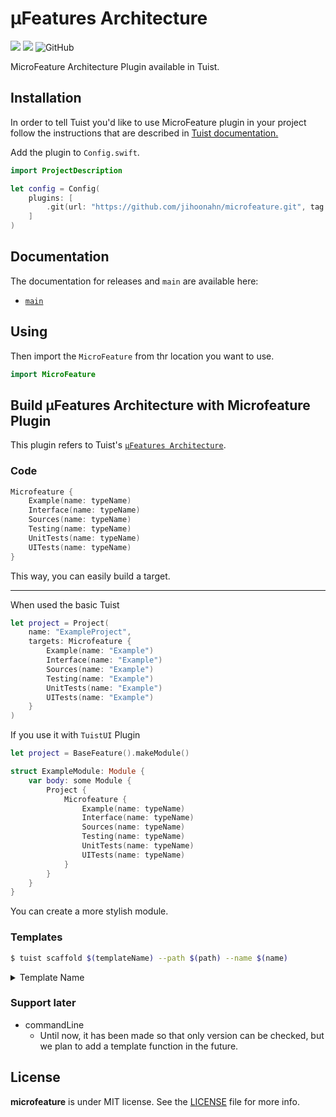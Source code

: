# µFeatures Architecture

<p>
  <img src="https://img.shields.io/badge/Swift-5.9-f05318.svg" />
  <img src="https://img.shields.io/badge/tuist-plugin-blue.svg" />
  <img alt="GitHub" src="https://img.shields.io/github/license/jihoonahn/microfeature">
</p>

MicroFeature Architecture Plugin available in Tuist.

## Installation

In order to tell Tuist you'd like to use MicroFeature plugin in your project follow the instructions that are described in [Tuist documentation.](https://docs.tuist.io/plugins/using-plugins)

Add the plugin to `Config.swift`.
```swift
import ProjectDescription

let config = Config(
    plugins: [
        .git(url: "https://github.com/jihoonahn/microfeature.git", tag: "vTAG")
    ]
)
```

## Documentation
The documentation for releases and `main` are available here:
- [`main`](https://jihoonahn.github.io/microfeature/main/documentation/microfeature/)


## Using

Then import the `MicroFeature` from thr location you want to use.

```swift
import MicroFeature
```

## Build µFeatures Architecture with Microfeature Plugin
This plugin refers to Tuist's [`µFeatures Architecture`](https://docs.tuist.io/building-at-scale/microfeatures).

### Code

```swift
Microfeature {
    Example(name: typeName)
    Interface(name: typeName)
    Sources(name: typeName)
    Testing(name: typeName)
    UnitTests(name: typeName)
    UITests(name: typeName)
}
```

This way, you can easily build a target.

---

When used the basic Tuist

```swift
let project = Project(
    name: "ExampleProject",
    targets: Microfeature {
        Example(name: "Example")
        Interface(name: "Example")
        Sources(name: "Example")
        Testing(name: "Example")
        UnitTests(name: "Example")
        UITests(name: "Example")
    }
)
```

If you use it with `TuistUI` Plugin

```swift
let project = BaseFeature().makeModule()

struct ExampleModule: Module {
    var body: some Module {
        Project {
            Microfeature {
                Example(name: typeName)
                Interface(name: typeName)
                Sources(name: typeName)
                Testing(name: typeName)
                UnitTests(name: typeName)
                UITests(name: typeName)
            }
        }
    }
}
```

You can create a more stylish module.

### Templates

```bash
$ tuist scaffold $(templateName) --path $(path) --name $(name)
```

<details>
  <summary> Template Name </summary>

- Example
- Interface
- Sources
- Testing
- Tests
- UITests
</details>

### Support later
- commandLine
  - Until now, it has been made so that only version can be checked, but we plan to add a template function in the future.


## License
**microfeature** is under MIT license. See the [LICENSE](https://github.com/Jihoonahn/microfeature/blob/main/LICENSE) file for more info.